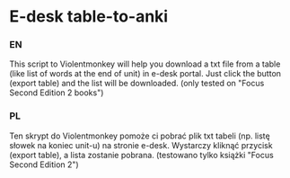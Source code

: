# E-desk table-to-anki

### EN
This script to Violentmonkey will help you download a txt file from a table (like list of words at the end of unit) in e-desk portal.
Just click the button (export table) and the list will be downloaded. (only tested on "Focus Second Edition 2 books")

### PL
Ten skrypt do Violentmonkey pomoże ci pobrać plik txt tabeli (np. listę słowek na koniec unit-u) na stronie e-desk. 
Wystarczy kliknąć przycisk (export table), a lista zostanie pobrana. (testowano tylko książki "Focus Second Edition 2")
